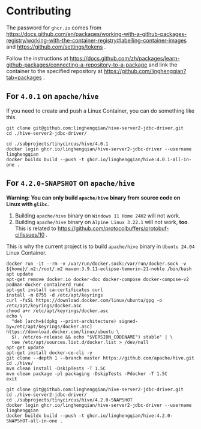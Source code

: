 # Contributing

The password for `ghcr.io` comes from https://docs.github.com/en/packages/working-with-a-github-packages-registry/working-with-the-container-registry#labelling-container-images
and https://github.com/settings/tokens .

Follow the instructions at https://docs.github.com/zh/packages/learn-github-packages/connecting-a-repository-to-a-package
and link the container to the specified repository at https://github.com/linghengqian?tab=packages .

## For `4.0.1` on `apache/hive`

If you need to create and push a Linux Container, you can do something like this.

```shell
git clone git@github.com:linghengqian/hive-server2-jdbc-driver.git
cd ./hive-server2-jdbc-driver/

cd ./subprojects/tinycircus/hive/4.0.1
docker login ghcr.io/linghengqian/hive-server2-jdbc-driver --username linghengqian
docker buildx build --push -t ghcr.io/linghengqian/hive:4.0.1-all-in-one .
```

## For `4.2.0-SNAPSHOT` on `apache/hive`

**Warning: You can only build `apache/hive` binary from source code on Linux with `glibc`.**
1. Building `apache/hive` binary on `Windows 11 Home 24H2` will not work.
2. Building `apache/hive` binary on `Alpine Linux 3.22.1` will not work, **too**. This is related to https://github.com/protocolbuffers/protobuf-ci/issues/10 .

This is why the current project is to build `apache/hive` binary in `Ubuntu 24.04` Linux Container.

```shell
docker run -it --rm -v /var/run/docker.sock:/var/run/docker.sock -v ${home}/.m2:/root/.m2 maven:3.9.11-eclipse-temurin-21-noble /bin/bash
apt update
apt-get remove docker.io docker-doc docker-compose docker-compose-v2 podman-docker containerd runc
apt-get install ca-certificates curl
install -m 0755 -d /etc/apt/keyrings
curl -fsSL https://download.docker.com/linux/ubuntu/gpg -o /etc/apt/keyrings/docker.asc
chmod a+r /etc/apt/keyrings/docker.asc
echo \
  "deb [arch=$(dpkg --print-architecture) signed-by=/etc/apt/keyrings/docker.asc] https://download.docker.com/linux/ubuntu \
  $(. /etc/os-release && echo "$VERSION_CODENAME") stable" | \
  tee /etc/apt/sources.list.d/docker.list > /dev/null
apt-get update
apt-get install docker-ce-cli -y
git clone --depth 1 --branch master https://github.com/apache/hive.git
cd ./hive/
mvn clean install -DskipTests -T 1.5C
mvn clean package -pl packaging -DskipTests -Pdocker -T 1.5C
exit

git clone git@github.com:linghengqian/hive-server2-jdbc-driver.git
cd ./hive-server2-jdbc-driver/
cd ./subprojects/tinycircus/hive/4.2.0-SNAPSHOT
docker login ghcr.io/linghengqian/hive-server2-jdbc-driver --username linghengqian
docker buildx build --push -t ghcr.io/linghengqian/hive:4.2.0-SNAPSHOT-all-in-one .
```
